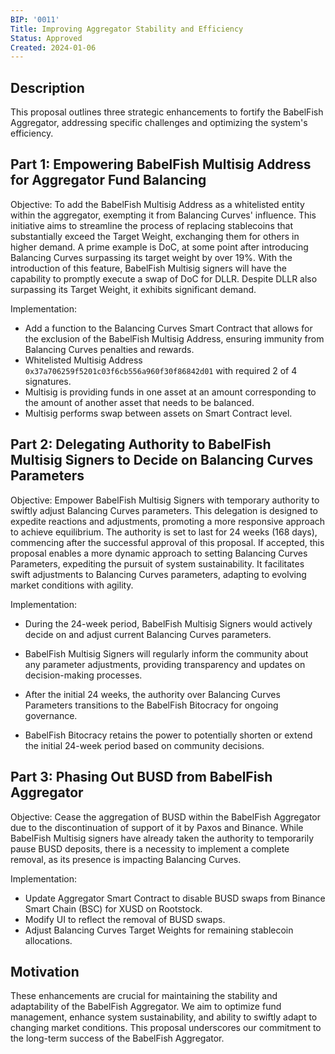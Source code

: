 ```yaml
---
BIP: '0011'
Title: Improving Aggregator Stability and Efficiency
Status: Approved
Created: 2024-01-06
---
```

## Description

This proposal outlines three strategic enhancements to fortify the BabelFish Aggregator, addressing specific challenges and optimizing the system's efficiency.

## Part 1: Empowering BabelFish Multisig Address for Aggregator Fund Balancing

Objective: To add the BabelFish Multisig Address as a whitelisted entity within the aggregator, exempting it from Balancing Curves' influence. This initiative aims to streamline the process of replacing stablecoins that substantially exceed the Target Weight, exchanging them for others in higher demand. A prime example is DoC, at some point after introducing Balancing Curves surpassing its target weight by over 19%. With the introduction of this feature, BabelFish Multisig signers will have the capability to promptly execute a swap of DoC for DLLR. Despite DLLR also surpassing its Target Weight, it exhibits significant demand.

Implementation:

* Add a function to the Balancing Curves Smart Contract that allows for the exclusion of the BabelFish Multisig Address, ensuring immunity from Balancing Curves penalties and rewards.
* Whitelisted Multisig Address `0x37a706259f5201c03f6cb556a960f30f86842d01` with required 2 of 4 signatures.
* Multisig is providing funds in one asset at an amount corresponding to the amount of another asset that needs to be balanced.
* Multisig performs swap between assets on Smart Contract level.

## Part 2: Delegating Authority to BabelFish Multisig Signers to Decide on Balancing Curves Parameters

Objective: Empower BabelFish Multisig Signers with temporary authority to swiftly adjust Balancing Curves parameters. This delegation is designed to expedite reactions and adjustments, promoting a more responsive approach to achieve equilibrium. The authority is set to last for 24 weeks (168 days), commencing after the successful approval of this proposal. If accepted, this proposal enables a more dynamic approach to setting Balancing Curves Parameters, expediting the pursuit of system sustainability. It facilitates swift adjustments to Balancing Curves parameters, adapting to evolving market conditions with agility.

Implementation:

* During the 24-week period, BabelFish Multisig Signers would actively decide on and adjust current Balancing Curves parameters.

* BabelFish Multisig Signers will regularly inform the community about any parameter adjustments, providing transparency and updates on decision-making processes.

* After the initial 24 weeks, the authority over Balancing Curves Parameters transitions to the BabelFish Bitocracy for ongoing governance.

* BabelFish Bitocracy retains the power to potentially shorten or extend the initial 24-week period based on community decisions.

## Part 3: Phasing Out BUSD from BabelFish Aggregator

Objective: Cease the aggregation of BUSD within the BabelFish Aggregator due to the discontinuation of support of it by Paxos and Binance. While BabelFish Multisig signers have already taken the authority to temporarily pause BUSD deposits, there is a necessity to implement a complete removal, as its presence is impacting Balancing Curves.

Implementation:

* Update Aggregator Smart Contract to disable BUSD swaps from Binance Smart Chain (BSC) for XUSD on Rootstock.
* Modify UI to reflect the removal of BUSD swaps.
* Adjust Balancing Curves Target Weights for remaining stablecoin allocations.

## Motivation

These enhancements are crucial for maintaining the stability and adaptability of the BabelFish Aggregator. We aim to optimize fund management, enhance system sustainability, and ability to swiftly adapt to changing market conditions. This proposal underscores our commitment to the long-term success of the BabelFish Aggregator.
